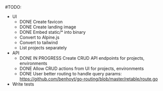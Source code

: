#TODO:

 - UI
   - DONE Create favicon
   - DONE Create landing image
   - DONE Embed static/* into binary
   - Convert to Alpine.js
   - Convert to tailwind
   - List projects separately
 - API
   - DONE IN PROGRESS Create CRUD API endpoints for projects, environments
   - DONE Allow CRUD actions from UI for projects, environments
   - DONE User better routing to handle query params: https://github.com/benhoyt/go-routing/blob/master/retable/route.go
 - Write tests
